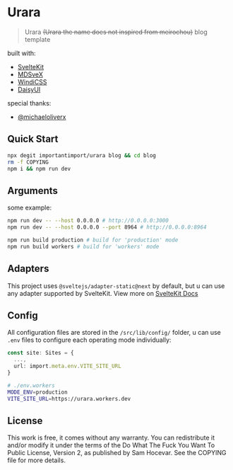 # Urara

>Urara ~~(Urara the name does not inspired from meirochou)~~ blog template

built with:

- [SvelteKit](https://github.com/sveltejs/kit)
- [MDSveX](https://github.com/pngwn/mdsvex)
- [WindiCSS](https://github.com/windicss/windicss)
- [DaisyUI](https://github.com/saadeghi/daisyui)

special thanks:

- [@michaeloliverx](https://github.com/pngwn/MDsveX/issues/294#issuecomment-907029639)

## Quick Start

```bash
npx degit importantimport/urara blog && cd blog
rm -f COPYING
npm i && npm run dev
```

## Arguments

some example:

```bash
npm run dev -- --host 0.0.0.0 # http://0.0.0.0:3000
npm run dev -- --host 0.0.0.0 --port 8964 # http://0.0.0.0:8964
```

```bash
npm run build production # build for 'production' mode
npm run build workers # build for 'workers' mode
```

## Adapters

This project uses `@sveltejs/adapter-static@next` by default, but u can use any adapter supported by SvelteKit. View more on [SvelteKit Docs](https://kit.svelte.dev/docs#adapters)

## Config

All configuration files are stored in the `/src/lib/config/` folder, u can use `.env` files to configure each operating mode individually:

```ts
const site: Sites = {
  ...,
  url: import.meta.env.VITE_SITE_URL
}
```

```bash
# ./env.workers
MODE_ENV=production
VITE_SITE_URL=https://urara.workers.dev
```

## License

This work is free, it comes without any warranty. You can redistribute it and/or modify it under the
terms of the Do What The Fuck You Want To Public License, Version 2,
as published by Sam Hocevar. See the COPYING file for more details.

